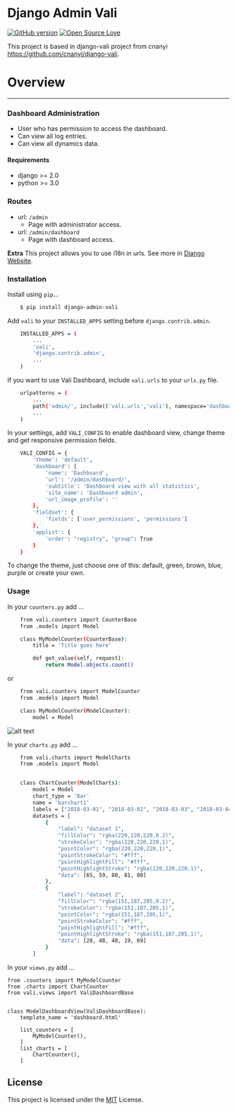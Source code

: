 # Django Admin Vali  

[![GitHub version](https://d25lcipzij17d.cloudfront.net/badge.svg?id=gh&type=6&v=0.1.9&x2=0)](https://pypi.org/project/django-admin-vali/) [![Open Source Love](https://badges.frapsoft.com/os/mit/mit.svg?v=102)](https://github.com/JchJ/Vali-Django-Admin/blob/master/LICENSE)

This project is based in django-vali project from cnanyi  
https://github.com/cnanyi/django-vali.

# Overview
---

### Dashboard Administration

  - User who has permission to access the dashboard.
  - Can view all log entries.
  - Can view all dynamics data.

#### Requirements

  - django >= 2.0
  - python >= 3.0  

### Routes

  - url: ```/admin```
    - Page with administrator access.
  - url: ```/admin/dashboard```
    - Page with dashboard access.

  **Extra**
  This project allows you to use i18n in urls. See more in [Django Website](https://docs.djangoproject.com/en/2.0/topics/i18n/).
 
### Installation

Install using `pip`...

```sh
    $ pip install django-admin-vali
```

Add `vali` to your `INSTALLED_APPS` setting before `django.contrib.admin`.

```sh
    INSTALLED_APPS = (
        ...
        'vali',
        'django.contrib.admin',
        ...
    )
```

If you want to use Vali Dashboard, include `vali.urls` to your `urls.py` file.
```sh
    urlpatterns = (
        ...
        path('admin/', include(('vali.urls','vali'), namespace='dashboard')),
        ...
    )
```

In your settings, add `VALI_CONFIG` to enable dashboard view, change theme and get responsive permission fields.
```sh
    VALI_CONFIG = {
        'theme': 'default',
        'dashboard': {
            'name': 'Dashboard',
            'url': '/admin/dashboard/',
            'subtitle': 'Dashboard view with all statistics',
            'site_name': 'Dashboard admin',
            'url_image_profile': ''
        },
        'fieldset': {
            'fields': ['user_permissions', 'permissions']
        },
        'applist': {
            'order': "registry", "group": True
        }
    }  
```

To change the theme, just choose one of this: default, green, brown, blue, purple or create your own.

### Usage

In your `counters.py` add ...
```sh
    from vali.counters import CounterBase
    from .models import Model

    class MyModelCounter(CounterBase):
        title = 'Title goes here'

        def get_value(self, request):
            return Model.objects.count()  
```
or  
```sh
    from vali.counters import ModelCounter
    from .models import Model

    class MyModelCounter(ModelCounter):
        model = Model  
```

![alt text](/vali/static/img/counter.png)  
  
In your `charts.py` add ...
```sh
    from vali.charts import ModelCharts
    from .models import Model


    class ChartCounter(ModelCharts):
        model = Model
        chart_type = 'Bar'
        name = 'barchart1'
        labels = ["2018-03-01", "2018-03-02", "2018-03-03", "2018-03-04", "2018-03-05"]
        datasets = [
            {
                "label": "dataset 1",
                "fillColor": "rgba(220,220,220,0.2)",
                "strokeColor": "rgba(220,220,220,1)",
                "pointColor": "rgba(220,220,220,1)",
                "pointStrokeColor": "#fff",
                "pointHighlightFill": "#fff",
                "pointHighlightStroke": "rgba(220,220,220,1)",
                "data": [65, 59, 80, 81, 80]
            },
            {
                "label": "dataset 2",
                "fillColor": "rgba(151,187,205,0.2)",
                "strokeColor": "rgba(151,187,205,1)",
                "pointColor": "rgba(151,187,205,1)",
                "pointStrokeColor": "#fff",
                "pointHighlightFill": "#fff",
                "pointHighlightStroke": "rgba(151,187,205,1)",
                "data": [28, 48, 40, 19, 69]
            }
        ]  
```
In your `views.py` add ...

    from .counters import MyModelCounter
    from .charts import ChartCounter
    from vali.views import ValiDashboardBase


    class ModelDashboardView(ValiDashboardBase):
        template_name = 'dashboard.html'

        list_counters = [
            MyModelCounter(),
        ]   
        list_charts = [
            ChartCounter(),
        ]
  
License
--------
This project is licensed under the [MIT](LICENSE) License.